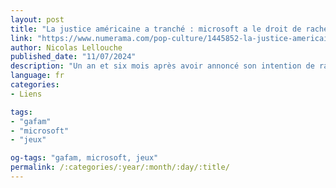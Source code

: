 ```yaml
---
layout: post
title: "La justice américaine a tranché : microsoft a le droit de racheter activision blizzard"
link: "https://www.numerama.com/pop-culture/1445852-la-justice-americaine-a-tranche-microsoft-a-le-droit-de-racheter-activision-blizzard.html"
author: Nicolas Lellouche 
published_date: "11/07/2024"
description: "Un an et six mois après avoir annoncé son intention de racheter Activision Blizzard pour 68,7 milliards de dollars, microsoft voit enfin le bout du tunnel. La justice américaine vient de donner son feu vert à cette opération très critiquée. "
language: fr
categories:
- Liens

tags:
- "gafam"
- "microsoft"
- "jeux"

og-tags: "gafam, microsoft, jeux"
permalink: /:categories/:year/:month/:day/:title/
---
```

